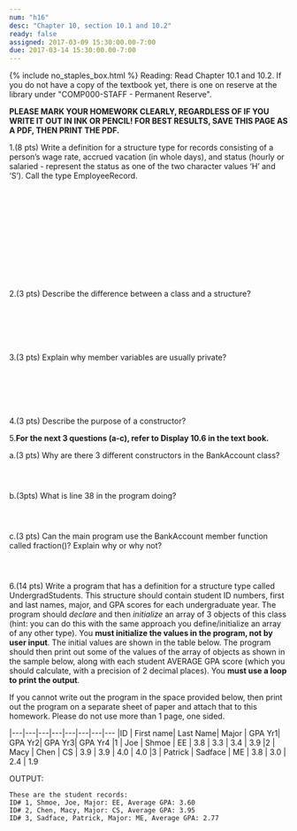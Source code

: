 ```yaml
---
num: "h16"
desc: "Chapter 10, section 10.1 and 10.2"
ready: false
assigned: 2017-03-09 15:30:00.00-7:00
due: 2017-03-14 15:30:00.00-7:00
---
```

{% include no_staples_box.html %}
Reading: Read Chapter 10.1 and 10.2. If you do not have a copy of the textbook yet, there is one on reserve at the library under "COMP000-STAFF - Permanent Reserve".

<b>PLEASE MARK YOUR HOMEWORK CLEARLY, REGARDLESS OF IF YOU WRITE IT OUT IN INK OR PENCIL! FOR BEST RESULTS, SAVE THIS PAGE AS A PDF, THEN PRINT THE PDF.</b>

1.(8 pts) Write a definition for a structure type for records consisting of a person’s wage rate, accrued vacation (in whole days), and status (hourly or salaried - represent the status as one of the two character values ‘H’ and ‘S’).  Call the type EmployeeRecord.
<div style="margin-bottom:14em"></div>

2.(3 pts) Describe the difference between a class and a structure?
<div style="margin-bottom:7em"></div>

3.(3 pts) Explain why member variables are usually private?
<div style="margin-bottom:7em"></div>

4.(3 pts) Describe the purpose of a constructor?

<div class="pagebreak"></div>

5.**For the next 3 questions (a-c), refer to Display 10.6 in the text book.**

a.(3 pts) Why are there 3 different constructors in the BankAccount class?
<div style="margin-bottom:4em"></div>

b.(3pts)  What is line 38 in the program doing?
<div style="margin-bottom:4em"></div>

c.(3 pts) Can the main program use the BankAccount member function called fraction()? Explain why or why not?
<div style="margin-bottom:4em"></div>

6.(14 pts) Write a program that has a definition for a structure type called UndergradStudents. This structure should contain student ID numbers, first and last names, major, and GPA scores for each undergraduate year. 
The program should *declare* and then *initialize* an array of 3 objects of this class (hint: you can do this with the same approach you define/initialize an array of any other type). You **must initialize the values in the program, not by user input**.  The initial values are shown in the table below. 
The program should then print out some of the values of the array of objects as shown in the sample below, along with each student AVERAGE GPA score (which you should calculate, with a precision of 2 decimal places). You **must use a loop to print the output**.

If you cannot write out the program in the space provided below, then print out the program on a separate sheet of paper and attach that to this homework. Please do not use more than 1 page, one sided.

<div markdown="1">
|---|---|---|---|---|---|---|---
|ID | First name| Last Name| Major | GPA Yr1|  GPA Yr2| GPA Yr3| GPA Yr4
|1 | Joe | Shmoe | EE | 3.8 | 3.3 | 3.4 | 3.9
|2 | Macy | Chen | CS | 3.9 | 3.9 | 4.0 | 4.0
|3 | Patrick | Sadface | ME | 3.8 | 3.0 | 2.4 | 1.9

OUTPUT:

```
These are the student records:
ID# 1, Shmoe, Joe, Major: EE, Average GPA: 3.60
ID# 2, Chen, Macy, Major: CS, Average GPA: 3.95
ID# 3, Sadface, Patrick, Major: ME, Average GPA: 2.77
```
</div>
